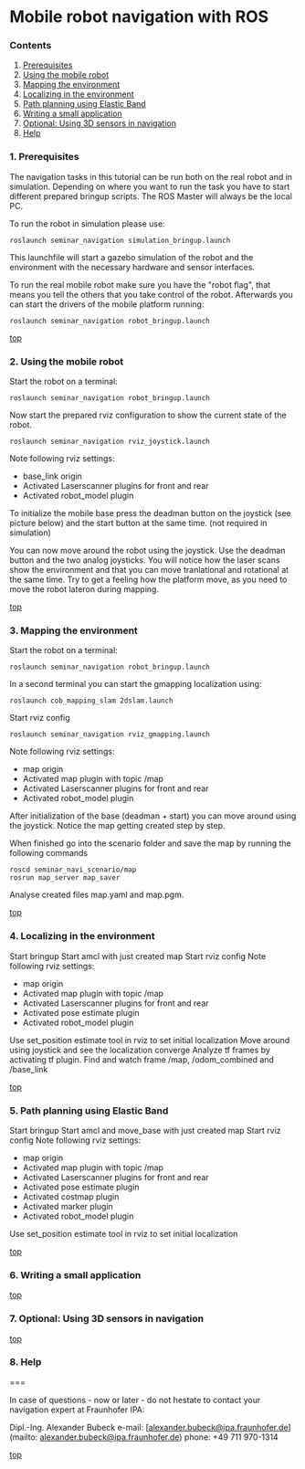 Mobile robot navigation with ROS
===========
<a id="top"/>

### Contents

1. <a href="#1-prerequisites">Prerequisites</a>
2. <a href="#2-using-the-mobile-robot">Using the mobile robot</a>
3. <a href="#3-mapping-the-environment">Mapping the environment</a>
4. <a href="#4-localizing-in-the-environment">Localizing in the environment</a>
5. <a href="#5-path-planning-using-elastic-band">Path planning using Elastic Band</a>
6. <a href="#6-writing-a-small-application">Writing a small application</a>
7. <a href="#7-optional-using-3d-sensors-in-navigation">Optional: Using 3D sensors in navigation</a>
8. <a href="#8-help">Help</a>


### 1. Prerequisites
The navigation tasks in this tutorial can be run both on the real robot and in simulation. Depending on where you want to run the task you have to start different prepared bringup scripts. The ROS Master will always be the local PC.

To run the robot in simulation please use:

	roslaunch seminar_navigation simulation_bringup.launch

This launchfile will start a gazebo simulation of the robot and the environment with the necessary hardware and sensor interfaces.

To run the real mobile robot make sure you have the "robot flag", that means you tell the others that you take control of the robot. Afterwards you can start the drivers of the mobile platform running:

	roslaunch seminar_navigation robot_bringup.launch

<a href="#top">top</a> 
### 2. Using the mobile robot

Start the robot on a terminal:

	roslaunch seminar_navigation robot_bringup.launch
	
Now start the prepared rviz configuration to show the current state of the robot.

	roslaunch seminar_navigation rviz_joystick.launch

Note following rviz settings:

* base_link origin
* Activated Laserscanner plugins for front and rear
* Activated robot_model plugin

To initialize the mobile base press the deadman button on the joystick (see picture below) and the start button at the same time. (not required in simulation)

You can now move around the robot using the joystick. Use the deadman button and the two analog joysticks. You will notice how the laser scans show the environment and that you can move tranlational and rotational at the same time. Try to get a feeling how the platform move, as you need to move the robot lateron during mapping.


<a href="#top">top</a> 
### 3. Mapping the environment

Start the robot on a terminal:

	roslaunch seminar_navigation robot_bringup.launch
	
In a second terminal you can start the gmapping localization using:

	roslaunch cob_mapping_slam 2dslam.launch
	
Start rviz config

	roslaunch seminar_navigation rviz_gmapping.launch

Note following rviz settings:

* map origin
* Activated map plugin with topic /map
* Activated Laserscanner plugins for front and rear
* Activated robot_model plugin

After initialization of the base (deadman + start) you can move around using the joystick. Notice the map getting created step by step.

When finished go into the scenario folder and save the map by running the following commands

	roscd seminar_navi_scenario/map
	rosrun map_server map_saver

Analyse created files map.yaml and map.pgm.


<a href="#top">top</a> 
### 4. Localizing in the environment

Start bringup
Start amcl with just created map
Start rviz config
Note following rviz settings:

* map origin
* Activated map plugin with topic /map
* Activated Laserscanner plugins for front and rear
* Activated pose estimate plugin
* Activated robot_model plugin

Use set_position estimate tool in rviz to set initial localization
Move around using joystick and see the localization converge
Analyze tf frames by activating tf plugin. Find and watch frame /map, /odom_combined and /base_link

<a href="#top">top</a> 
### 5. Path planning using Elastic Band

Start bringup
Start amcl and move_base with just created map
Start rviz config
Note following rviz settings:

* map origin
* Activated map plugin with topic /map
* Activated Laserscanner plugins for front and rear
* Activated pose estimate plugin
* Activated costmap plugin
* Activated marker plugin
* Activated robot_model plugin

Use set_position estimate tool in rviz to set initial localization

<a href="#top">top</a> 
### 6. Writing a small application
<a href="#top">top</a> 
### 7. Optional: Using 3D sensors in navigation



<a href="#top">top</a> 
### 8. Help  



===

In case of questions - now or later - do not hestate to contact your navigation expert at Fraunhofer IPA:

Dipl.-Ing. Alexander Bubeck
e-mail: [alexander.bubeck@ipa.fraunhofer.de](mailto: alexander.bubeck@ipa.fraunhofer.de)
phone: +49 711 970-1314

<a href="#top">top</a> 
